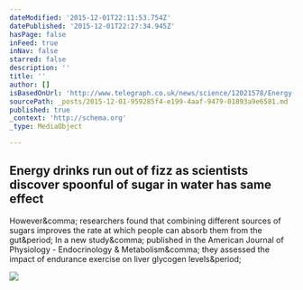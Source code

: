 ```yaml
---
dateModified: '2015-12-01T22:11:53.754Z'
datePublished: '2015-12-01T22:27:34.945Z'
hasPage: false
inFeed: true
inNav: false
starred: false
description: ''
title: ''
author: []
isBasedOnUrl: 'http://www.telegraph.co.uk/news/science/12021578/Energy-drinks-run-out-of-fizz-as-scientists-discover-spoonful-of-sugar-in-water-has-same-effect.html'
sourcePath: _posts/2015-12-01-959285f4-e199-4aaf-9479-01893a9e6581.md
published: true
_context: 'http://schema.org'
_type: MediaObject

---
```

<article style=""><h1>Energy drinks run out of fizz as scientists discover spoonful of sugar in water has same effect</h1><p>However&amp;comma; researchers found that combining different sources of sugars improves the rate at which people can absorb them from the gut&amp;period; In a new study&amp;comma; published in the American Journal of Physiology - Endocrinology &amp; Metabolism&amp;comma; they assessed the impact of endurance exercise on liver glycogen levels&amp;period;</p><img src="http://i.telegraph.co.uk/multimedia/archive/03512/Sugar-m_3512364k.jpg" /></article>